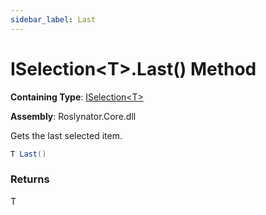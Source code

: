 ```yaml
---
sidebar_label: Last
---
```


# ISelection&lt;T&gt;\.Last\(\) Method

**Containing Type**: [ISelection&lt;T&gt;](../index.md)

**Assembly**: Roslynator\.Core\.dll

  
Gets the last selected item\.

```csharp
T Last()
```

### Returns

T

